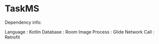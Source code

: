 # TaskMS

Dependency info:

Language : Kotlin
Database : Room
Image Process : Glide
Network Call : Retrofit
